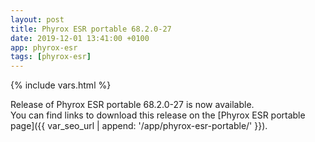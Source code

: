 ```yaml
---
layout: post
title: Phyrox ESR portable 68.2.0-27
date: 2019-12-01 13:41:00 +0100
app: phyrox-esr
tags: [phyrox-esr]
---
```

{% include vars.html %}

Release of Phyrox ESR portable 68.2.0-27 is now available.<br />
You can find links to download this release on the [Phyrox ESR portable page]({{ var_seo_url | append: '/app/phyrox-esr-portable/' }}).
